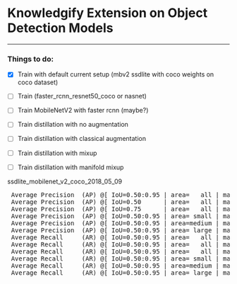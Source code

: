 # Knowledgify Extension on Object Detection Models
---

### Things to do:

- [x] Train with default current setup (mbv2 ssdlite with coco weights on coco dataset)
- [ ] Train (faster_rcnn_resnet50_coco or nasnet)
- [ ] Train MobileNetV2 with faster rcnn (maybe?)
- [ ] Train distillation with no augmentation
- [ ] Train distillation with classical augmentation
- [ ] Train distillation with mixup
- [ ] Train distillation with manifold mixup


ssdlite_mobilenet_v2_coco_2018_05_09
<pre>
 Average Precision  (AP) @[ IoU=0.50:0.95 | area=   all | maxDets=100 ] = 0.283  
 Average Precision  (AP) @[ IoU=0.50      | area=   all | maxDets=100 ] = 0.439  
 Average Precision  (AP) @[ IoU=0.75      | area=   all | maxDets=100 ] = 0.305  
 Average Precision  (AP) @[ IoU=0.50:0.95 | area= small | maxDets=100 ] = 0.014
 Average Precision  (AP) @[ IoU=0.50:0.95 | area=medium | maxDets=100 ] = 0.141  
 Average Precision  (AP) @[ IoU=0.50:0.95 | area= large | maxDets=100 ] = 0.543  
 Average Recall     (AR) @[ IoU=0.50:0.95 | area=   all | maxDets=  1 ] = 0.249  
 Average Recall     (AR) @[ IoU=0.50:0.95 | area=   all | maxDets= 10 ] = 0.358  
 Average Recall     (AR) @[ IoU=0.50:0.95 | area=   all | maxDets=100 ] = 0.376  
 Average Recall     (AR) @[ IoU=0.50:0.95 | area= small | maxDets=100 ] = 0.036  
 Average Recall     (AR) @[ IoU=0.50:0.95 | area=medium | maxDets=100 ] = 0.262  
 Average Recall     (AR) @[ IoU=0.50:0.95 | area= large | maxDets=100 ] = 0.663  
</pre>









